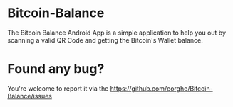 # Bitcoin-Balance
The Bitcoin Balance Android App is a simple application to help you out by scanning a valid QR Code and getting the Bitcoin's Wallet balance. 
# Found any bug?
You're welcome to report it via the https://github.com/eorghe/Bitcoin-Balance/issues
